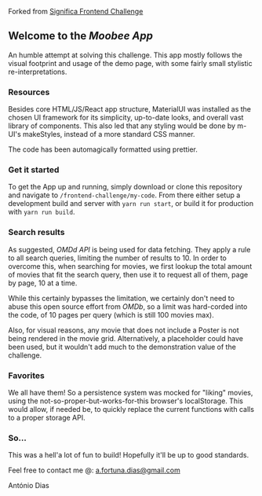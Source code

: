 Forked from [Significa Frontend Challenge](https://github.com/Significa/frontend-challenge)

## Welcome to the _Moobee App_

An humble attempt at solving this challenge. This app mostly follows the visual footprint and usage of the demo page, with some fairly small stylistic re-interpretations.

### Resources

Besides core HTML/JS/React app structure, MaterialUI was installed as the chosen UI framework for its simplicity, up-to-date looks, and overall vast library of components. This also led that any styling would be done by m-UI's makeStyles, instead of a more standard CSS manner.

The code has been automagically formatted using prettier.

### Get it started

To get the App up and running, simply download or clone this repository and navigate to `/frontend-challenge/my-code`. From there either setup a development build and server with `yarn run start`, or build it for production with `yarn run build`.

### Search results

As suggested, _OMDd API_ is being used for data fetching. They apply a rule to all search queries, limiting the number of results to 10. In order to overcome this, when searching for movies, we first lookup the total amount of movies that fit the search query, then use it to request all of them, page by page, 10 at a time.

While this certainly bypasses the limitation, we certainly don't need to abuse this open source effort from _OMDb_, so a limit was hard-corded into the code, of 10 pages per query (which is still 100 movies max).

Also, for visual reasons, any movie that does not include a Poster is not being rendered in the movie grid. Alternatively, a placeholder could have been used, but it wouldn't add much to the demonstration value of the challenge.

### Favorites

We all have them! So a persistence system was mocked for "liking" movies, using the not-so-proper-but-works-for-this browser's localStorage. This would allow, if needed be, to quickly replace the current functions with calls to a proper storage API.

### So...

This was a hell'a lot of fun to build! Hopefully it'll be up to good standards.

Feel free to contact me @: a.fortuna.dias@gmail.com

António Dias
